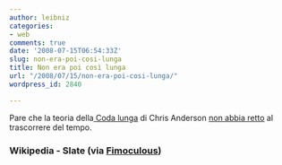 ```yaml
---
author: leibniz
categories:
- web
comments: true
date: '2008-07-15T06:54:33Z'
slug: non-era-poi-cosi-lunga
title: Non era poi così lunga
url: "/2008/07/15/non-era-poi-cosi-lunga/"
wordpress_id: 2840

---
```

Pare che la teoria della[ Coda lunga](http://it.wikipedia.org/wiki/Coda_lunga) di Chris Anderson [non abbia retto](http://www.slate.com/id/2195151/) al trascorrere del tempo.


### Wikipedia - Slate (via [Fimoculous](http://www.fimoculous.com/archive/post-4649.cfm))

